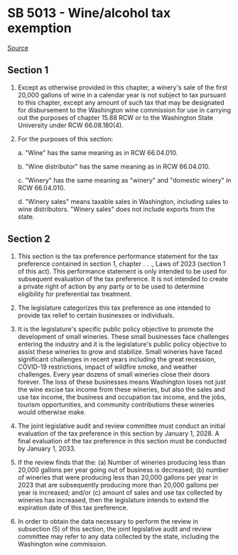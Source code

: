 # SB 5013 - Wine/alcohol tax exemption

[Source](http://lawfilesext.leg.wa.gov/biennium/2023-24/Pdf/Bills/Senate%20Bills/5013.pdf)

## Section 1
1. Except as otherwise provided in this chapter, a winery's sale of the first 20,000 gallons of wine in a calendar year is not subject to tax pursuant to this chapter, except any amount of such tax that may be designated for disbursement to the Washington wine commission for use in carrying out the purposes of chapter 15.88 RCW or to the Washington State University under RCW 66.08.180(4).

2. For the purposes of this section:

    a. "Wine" has the same meaning as in RCW 66.04.010.

    b. "Wine distributor" has the same meaning as in RCW 66.04.010.

    c. "Winery" has the same meaning as "winery" and "domestic winery" in RCW 66.04.010.

    d. "Winery sales" means taxable sales in Washington, including sales to wine distributors. "Winery sales" does not include exports from the state.

## Section 2
1. This section is the tax preference performance statement for the tax preference contained in section 1, chapter . . ., Laws of 2023 (section 1 of this act). This performance statement is only intended to be used for subsequent evaluation of the tax preference. It is not intended to create a private right of action by any party or to be used to determine eligibility for preferential tax treatment.

2. The legislature categorizes this tax preference as one intended to provide tax relief to certain businesses or individuals.

3. It is the legislature's specific public policy objective to promote the development of small wineries. These small businesses face challenges entering the industry and it is the legislature's public policy objective to assist these wineries to grow and stabilize. Small wineries have faced significant challenges in recent years including the great recession, COVID-19 restrictions, impact of wildfire smoke, and weather challenges. Every year dozens of small wineries close their doors forever. The loss of these businesses means Washington loses not just the wine excise tax income from these wineries, but also the sales and use tax income, the business and occupation tax income, and the jobs, tourism opportunities, and community contributions these wineries would otherwise make.

4. The joint legislative audit and review committee must conduct an initial evaluation of the tax preference in this section by January 1, 2028. A final evaluation of the tax preference in this section must be conducted by January 1, 2033.

5. If the review finds that the: (a) Number of wineries producing less than 20,000 gallons per year going out of business is decreased; (b) number of wineries that were producing less than 20,000 gallons per year in 2023 that are subsequently producing more than 20,000 gallons per year is increased; and/or (c) amount of sales and use tax collected by wineries has increased, then the legislature intends to extend the expiration date of this tax preference.

6. In order to obtain the data necessary to perform the review in subsection (5) of this section, the joint legislative audit and review committee may refer to any data collected by the state, including the Washington wine commission.


